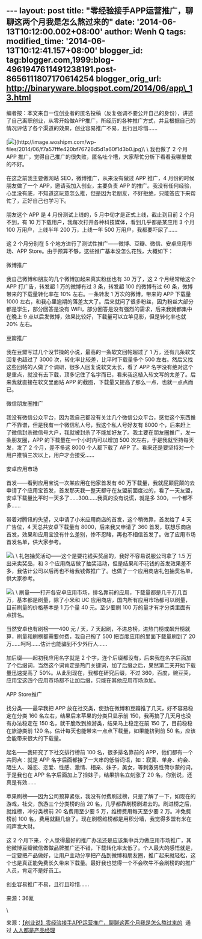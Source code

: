 --- layout: post title:
"零经验接手APP运营推广，聊聊这两个月我是怎么熬过来的" date:
'2014-06-13T10:12:00.002+08:00' author: Wenh Q tags: modified\_time:
'2014-06-13T10:12:41.157+08:00' blogger\_id:
tag:blogger.com,1999:blog-4961947611491238191.post-8656111807170614254
blogger\_orig\_url: http://binaryware.blogspot.com/2014/06/app\_13.html
---
编者按：本文来自一位创业者的匿名投稿（反复强调不要公开自己的身份），讲述了自己离职创业，从零开始做APP推广，所经历的各种推广方式，并且根据自己的情况评估了各个渠道的效果，创业容易推广不易，且行且珍惜......\
\
[![](https://images-blogger-opensocial.googleusercontent.com/gadgets/proxy?url=http%3A%2F%2Fimage.woshipm.com%2Fwp-files%2F2014%2F06%2Ff7a57fffe420bf76726d5d1a60f1d3b0-360x202.jpg&container=blogger&gadget=a&rewriteMime=image%2F*)](http://image.woshipm.com/wp-files/2014/06/f7a57fffe420bf76726d5d1a60f1d3b0.jpg)\
\
我也做了 2 个月 APP
推广，觉得自己推广的很失败，匿名吐个槽，大家帮忙分析下看看我哪里做的不好。\
\
在这之前我主要做网站 SEO，微博推广，从来没有做过 APP 推广，4
月份的时候朋友做了一个 APP，邀请我加入创业，主要负责 APP
的推广。我没有任何经验，心里没有底，不知道这玩意怎么推，但是因为老朋友，不好拒绝，只能答应下来帮忙了，正好自己也学习下。\
\
朋友这个 APP 是 4 月份测试上线的，5 月中旬才是正式上线，截止到目前 2
个月不到，有 10 万下载用户，我每次打开各种科技媒体，看到几乎都是某应用 3
个月 100 万用户，上线半年 200 万，上线一年 500
万用户，我都要吓尿了......\
\
这 2 个月分别在 5
个地方进行了测试性推广——微博、豆瓣、微信、安卓应用市场、APP
Store。由于预算不够，这些推广基本没怎么花钱，大概如下：\
\
微博推广\
\
我自己微博和朋友的几个微博加起来真实粉丝也有 30 万了，这 2
个月经常给这个 APP 打广告，转发超 1 万的微博有过 3 条，转发超 100
的微博有过 60 条，微博带来的下载量转化率在 10% 左右。一条转发 1
万次的微博，带来的 APP 下载量 1000
左右，和我心里逾期的落差太大了。后来就问了很多粉丝，因为粉丝大部分都是学生，部分回答是没有
WiFi，部分回答是没有强烈的需求，后来我就都集中在晚上 9
点以后发微博，效果比较好，下载量可以立竿见影，但是转化率也就 20% 左右。\
\
豆瓣推广\
\
我在豆瓣写过几个没节操的小说，最高的一条软文回帖超过了 1
万，还有几条软文回复也超过了 3000 次，转化率比较差，比平时下载量多个 500
左右。然后又找这些回帖的人做了个调研，很多人回复说软文太长，看了 APP
名字没有绝对这个是重点，就没有去下载，顶多记住了名字而已，看来我这植入软文写的太差了。后来我就直接在软文里面贴
APP 的截图，下载量又提高了那么一点，也就一点点而已。\
\
微信朋友圈推广\
\
我没有微信公众平台，因为我自己都没有关注几个微信公众平台，感觉这个东西推广不靠谱，但是我有一个微信私人号，我这个私人号好友有
8000
个，后来赶上了微信封杀微信号大户，我就被封杀了不能加好友了。我主要在朋友圈推广，发一条朋友圈，APP
的下载量在一个小时内可以增加 500 次左右，于是我就坚持每天发，发了 2
个月，差不多这 8000 个人都下载了 APP
了。看来还是要坚持对一个用户推销三次以上，用户才会接受......\
\
安卓应用市场\
\
首发——看到应用宝说一次某应用在他家首发有 60
万下载量，我就屁颠屁颠的去申请了个应用宝首发，首发那天我一整天都守在友盟前面度过的，看了一天友盟，安卓下载量比平时一天多了……300……我真的没有说谎，就是多
300，一个都不多......\
\
带着对腾讯的失望，又申请了小米应用商店的首发，这个稍微靠，首发给了 4
天广告位，4 天总共安卓下载量有 8000，后来我又申请了 360
首发，联想乐商店首发，效果和应用宝没有什么差别，惨不忍睹，再也不相信首发了。做了应用市场首发名单，供大家参考。\
\
![](https://images-blogger-opensocial.googleusercontent.com/gadgets/proxy?url=http%3A%2F%2Fimage.woshipm.com%2Fwp-files%2F2014%2F06%2Fa04582e3bcd471c5140264312be084e1.png&container=blogger&gadget=a&rewriteMime=image%2F*)\
\
礼包抽奖活动——这个是要花钱买奖品的，我好不容易说服公司拿了 1.5
万出来卖奖品，和 3
个应用商店做了抽奖活动，但是结果和不花钱的首发效果差不多，我估计公司以后再也不给我钱做推广了。也做了一个应用商店礼包抽奖名单，供大家参考。\
\
![](https://images-blogger-opensocial.googleusercontent.com/gadgets/proxy?url=http%3A%2F%2Fimage.woshipm.com%2Fwp-files%2F2014%2F06%2F2f1d17f4bdc37708f789b52606f1b146.png&container=blogger&gadget=a&rewriteMime=image%2F*)\
\
刷量——打开各安卓应用市场，排名靠前的应用，下载量都是几千万几百万，基本都是刷量，除了小米和
UC 应用商店，国内所有应用市场都可以刷量，目前刷量的价格基本是 1 万个量
40 元。至少要刷 100 万的量才有才分类里面有点排名。\
\
当然安卓也有刷榜——400 元 / 天，7
天起刷，不进总榜，进热门榜或飙升榜就算，刷量和刷榜都需要付费，我自己掏了
500 把百度应用的里面下载量刷到了 20
万……呵呵……估计也能骗到不少外行人......\
\
加后缀——起初我应用名字就是 2
个字，连个后缀都没有，后来我在名字后面加了个后缀词，当然这个词肯定是热门关键词，加了后缀之后，果然第二天开始下载量迅速提高了
50%。从此到现在，我都在研究后缀，不过
360，百度，豌豆荚，应用宝这四个应用市场都不让加后缀，只能在其他应用市场添加。\
\
APP Store推广\
\
找分类——最早我把 APP
放在社交类，使劲在微博和豆瓣推了几天，好不容易稳定在分类 160
名左右，结果后来苹果的分类只显示前 150，我再搞了几天月也没有办法稳定在
150 名，就干脆改到旅游类，结果马上稳定在前 150 了，目前稳稳在旅游类前
120 名。估计每天也能带来一点点下载量，如果能挤到前 50
名，应该会能带来很大的下载量。\
\
起名——我研究了下社交排行榜前 100 名，很多排名靠前的
APP，他们都有一个共同点：就是 APP
名字后面都接了一大串的低俗词语，如：寂寞、单身、约会、陌生人、婚恋、恋爱、性感、激情、相亲、妹子，美女，等刺激男性荷尔蒙的词，于是我也在
APP 名字后面加上了捡妹子，结果排名立刻涨了 20
名，你别说，还真是有效......\
\
苹果刷榜——因为公司预算紧张，我没有付费刷过榜，只是了解了一下，如现在的游戏，社交，旅游三个分类榜的前
20 名，几乎都靠刷榜刷进去的。刷进榜之后，就维榜，冲分类榜前 20
名费用至少要 5 万，维榜费用每天至少要 2 万。冲免费榜前 100
名，费用就翻几倍了。现在刷榜维榜都是用积分墙，我觉得多盟有米在闷声发大财。\
\
这 2
个月下来，个人觉得最好的推广办法还是应该集中兵力做应用市场推广，其他微博豆瓣微信做做品牌推广还不错，下载转化率太低了。个人最大的感悟就是，一定要把产品做好，让用户主动分享把产品到微博和朋友圈，推广起来就轻松，这个也是真正能免费长久带来下载量。最好我也觉得一个不会吹牛不会刷榜的的推广人员，肯定不是好员工。\
\
创业容易推广不易，且行且珍惜......\
\
来源：36氪
<div>

\

</div>

<div>

来源：[【创业说】零经验接手APP运营推广，聊聊这两个月我是怎么熬过来的](http://www.woshipm.com/operate/88963.html)  通过 [人人都是产品经理](http://www.woshipm.com/)

</div>
